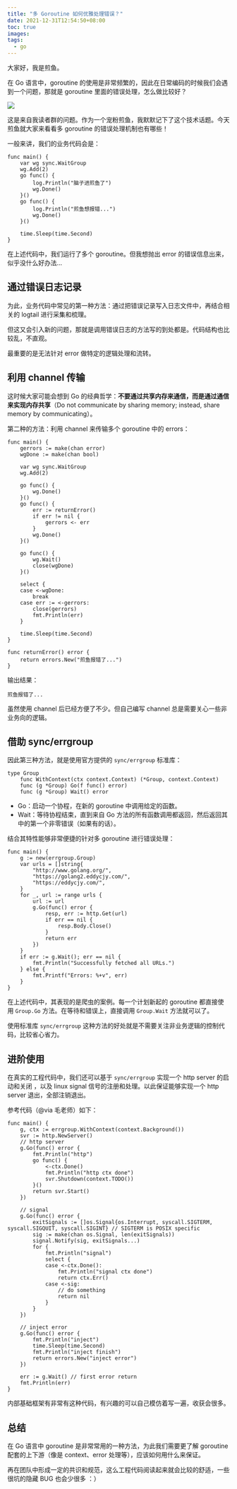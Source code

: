 ```yaml
---
title: "多 Goroutine 如何优雅处理错误？"
date: 2021-12-31T12:54:50+08:00
toc: true
images:
tags: 
  - go
---
```


大家好，我是煎鱼。

在 Go 语言中，goroutine 的使用是非常频繁的，因此在日常编码的时候我们会遇到一个问题，那就是 goroutine 里面的错误处理，怎么做比较好？

![](https://files.mdnice.com/user/3610/72758b15-f9b7-4437-ba17-b37a36f285ae.png)


这是来自我读者群的问题。作为一个宠粉煎鱼，我默默记下了这个技术话题。今天煎鱼就大家来看看多 goroutine 的错误处理机制也有哪些！

一般来讲，我们的业务代码会是：

```golang
func main() {
	var wg sync.WaitGroup
	wg.Add(2)
	go func() {
		log.Println("脑子进煎鱼了")
		wg.Done()
	}()
	go func() {
		log.Println("煎鱼想报错...")
		wg.Done()
	}()

	time.Sleep(time.Second)
}
```

在上述代码中，我们运行了多个 goroutine。但我想抛出 error 的错误信息出来，似乎没什么好办法...

## 通过错误日志记录

为此，业务代码中常见的第一种方法：通过把错误记录写入日志文件中，再结合相关的 logtail 进行采集和梳理。

但这又会引入新的问题，那就是调用错误日志的方法写的到处都是。代码结构也比较乱，不直观。

最重要的是无法针对 error 做特定的逻辑处理和流转。

## 利用 channel 传输

这时候大家可能会想到 Go 的经典哲学：**不要通过共享内存来通信，而是通过通信来实现内存共享**（Do not communicate by sharing memory; instead, share memory by communicating）。

第二种的方法：利用 channel 来传输多个 goroutine 中的 errors：

```golang
func main() {
	gerrors := make(chan error)
	wgDone := make(chan bool)

	var wg sync.WaitGroup
	wg.Add(2)

	go func() {
		wg.Done()
	}()
	go func() {
		err := returnError()
		if err != nil {
			gerrors <- err
		}
		wg.Done()
	}()

	go func() {
		wg.Wait()
		close(wgDone)
	}()

	select {
	case <-wgDone:
		break
	case err := <-gerrors:
		close(gerrors)
		fmt.Println(err)
	}

	time.Sleep(time.Second)
}

func returnError() error {
	return errors.New("煎鱼报错了...")
}
```

输出结果：

```golang
煎鱼报错了...
```

虽然使用 channel 后已经方便了不少。但自己编写 channel 总是需要关心一些非业务向的逻辑。

## 借助 sync/errgroup

因此第三种方法，就是使用官方提供的 `sync/errgroup` 标准库：

```golang
type Group
    func WithContext(ctx context.Context) (*Group, context.Context)
    func (g *Group) Go(f func() error)
    func (g *Group) Wait() error
```

- Go：启动一个协程，在新的 goroutine 中调用给定的函数。
- Wait：等待协程结束，直到来自 Go 方法的所有函数调用都返回，然后返回其中的第一个非零错误（如果有的话）。

结合其特性能够非常便捷的针对多 goroutine 进行错误处理：

```golang
func main() {
	g := new(errgroup.Group)
	var urls = []string{
		"http://www.golang.org/",
		"https://golang2.eddycjy.com/",
		"https://eddycjy.com/",
	}
	for _, url := range urls {
		url := url
		g.Go(func() error {
			resp, err := http.Get(url)
			if err == nil {
				resp.Body.Close()
			}
			return err
		})
	}
	if err := g.Wait(); err == nil {
		fmt.Println("Successfully fetched all URLs.")
	} else {
		fmt.Printf("Errors: %+v", err)
	}
}
```

在上述代码中，其表现的是爬虫的案例。每一个计划新起的 goroutine 都直接使用 `Group.Go` 方法。在等待和错误上，直接调用 `Group.Wait` 方法就可以了。

使用标准库 `sync/errgroup` 这种方法的好处就是不需要关注非业务逻辑的控制代码，比较省心省力。

## 进阶使用

在真实的工程代码中，我们还可以基于 `sync/errgroup` 实现一个 http server 的启动和关闭 ，以及 linux signal 信号的注册和处理。以此保证能够实现一个 http server 退出，全部注销退出。

参考代码（@via 毛老师）如下：

```golang
func main() {
	g, ctx := errgroup.WithContext(context.Background())
	svr := http.NewServer()
	// http server
	g.Go(func() error {
		fmt.Println("http")
		go func() {
			<-ctx.Done()
			fmt.Println("http ctx done")
			svr.Shutdown(context.TODO())
		}()
		return svr.Start()
	})

	// signal
	g.Go(func() error {
		exitSignals := []os.Signal{os.Interrupt, syscall.SIGTERM, syscall.SIGQUIT, syscall.SIGINT} // SIGTERM is POSIX specific
		sig := make(chan os.Signal, len(exitSignals))
		signal.Notify(sig, exitSignals...)
		for {
			fmt.Println("signal")
			select {
			case <-ctx.Done():
				fmt.Println("signal ctx done")
				return ctx.Err()
			case <-sig:
				// do something
				return nil
			}
		}
	})

	// inject error
	g.Go(func() error {
		fmt.Println("inject")
		time.Sleep(time.Second)
		fmt.Println("inject finish")
		return errors.New("inject error")
	})

	err := g.Wait() // first error return
	fmt.Println(err)
}
```

内部基础框架有非常有这种代码，有兴趣的可以自己模仿着写一遍，收获会很多。

## 总结

在 Go 语言中 goroutine 是非常常用的一种方法，为此我们需要更了解 goroutine 配套的上下游（像是 context、error 处理等），应该如何用什么来保证。

再在团队中形成一定的共识和规范，这么工程代码阅读起来就会比较的舒适，一些很坑的隐藏 BUG 也会少很多 ：）
